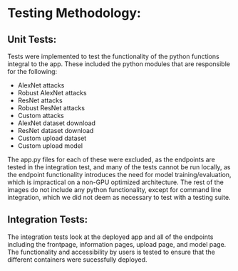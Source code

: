 # Testing Methodology:

## Unit Tests:

Tests were implemented to test the functionality of the python functions integral to the app. These included the python modules that are responsible for the following:

- AlexNet attacks
- Robust AlexNet attacks
- ResNet attacks
- Robust ResNet attacks
- Custom attacks
- AlexNet dataset download
- ResNet dataset download
- Custom upload dataset
- Custom upload model 

The app.py files for each of these were excluded, as the endpoints are tested in the integration test, and many of the tests cannot be run locally, as the endpoint functionality introduces the need for model training/evaluation, which is impractical on a non-GPU optimized architecture. The rest of the images do not include any python functionality, except for command line integration, which we did not deem as necessary to test with a testing suite.

## Integration Tests:

The integration tests look at the deployed app and all of the endpoints including the frontpage, information pages, upload page, and model page. The functionality and accessibility by users is tested to ensure that the different containers were sucessfully deployed. 